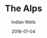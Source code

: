 ---
title: "The Alps"
subtitle: "Indian Wells"
customForwardUrl: "https://www.youtube.com/watch?v=rBulVpONLq8"
displayImg: "https://img.youtube.com/vi/rBulVpONLq8/0.jpg"
date: "2018-01-04"
newTab: true 
---